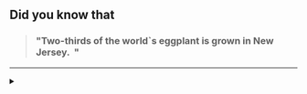 ## Did you know that

<h3>
  <blockquote>
<!--START_SECTION:debris-->                                                                                                                                                                                                                                                                                                          
"Two-thirds of the world`s eggplant is grown in New Jersey.  "
<!--END_SECTION:debris-->
  </blockquote>
</h3>

-----

<details>
  <summary></summary>

<img src="https://github-readme-stats.vercel.app/api?show_icons=true&hide=issues&username=ekickx"> <img src="https://github-readme-stats.vercel.app/api/top-langs/?layout=compact&username=ekickx">

</details>
